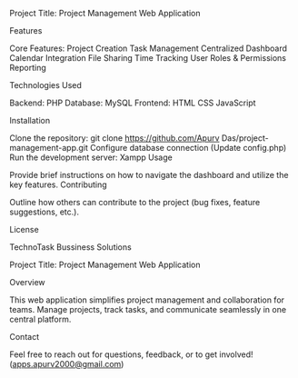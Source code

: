 Project Title: Project Management Web Application

Features

Core Features:
Project Creation
Task Management
Centralized Dashboard
Calendar Integration
File Sharing
Time Tracking
User Roles & Permissions
Reporting

Technologies Used

Backend: PHP 
Database: MySQL 
Frontend:
HTML
CSS
JavaScript


Installation

Clone the repository: git clone https://github.com/Apurv Das/project-management-app.git
Configure database connection (Update config.php)
Run the development server: Xampp
Usage

Provide brief instructions on how to navigate the dashboard and utilize the key features.
Contributing

Outline how others can contribute to the project (bug fixes, feature suggestions, etc.).

License

TechnoTask Bussiness Solutions

Project Title: Project Management Web Application

Overview

This web application simplifies project management and collaboration for teams. Manage projects, track tasks, and communicate seamlessly in one central platform.

Contact

Feel free to reach out for questions, feedback, or to get involved! (apps.apurv2000@gmail.com)
